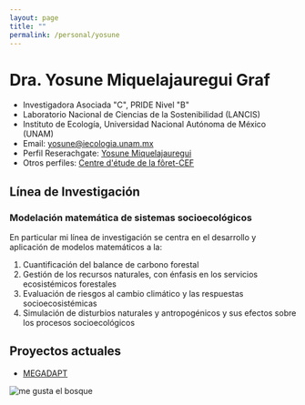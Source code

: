 ```yaml
---
layout: page
title: ""
permalink: /personal/yosune
---
```


# Dra. Yosune Miquelajauregui Graf

- Investigadora Asociada "C", PRIDE Nivel "B"
- Laboratorio Nacional de Ciencias de la Sostenibilidad (LANCIS)
- Instituto de Ecología, Universidad Nacional Autónoma de México (UNAM)
- Email: yosune@iecologia.unam.mx
- Perfil Reserachgate: [Yosune Miquelajauregui](https://www.researchgate.net/profile/Yosune_Miquelajauregui/publications)
- Otros perfiles: [Centre d'étude de la fôret-CEF](http://www.cef-cfr.ca/index.php?n=MEmbres.YosuneMiquelajauregui)

## Línea de Investigación

### Modelación matemática de sistemas socioecológicos

En particular mi línea de investigación se centra en el desarrollo y aplicación de modelos matemáticos a la:

 1. Cuantificación del balance de carbono forestal
 2. Gestión de los recursos naturales, con énfasis en los servicios ecosistémicos forestales
 3. Evaluación de riesgos al cambio climático y las respuestas socioecosistémicas
 4. Simulación de disturbios naturales y antropogénicos y sus efectos sobre los procesos socioecológicos

## Proyectos actuales

 - [MEGADAPT](http://megadapt.weebly.com/)

![me gusta el bosque](http://lasdoscastillas.net/wp-content/uploads/2014/02/Bosque.jpg)
